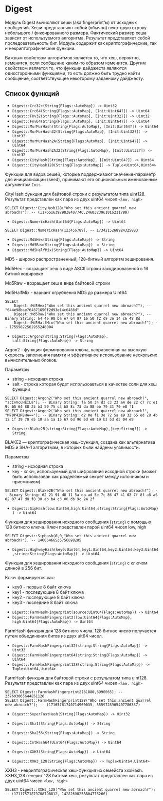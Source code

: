 # Digest

Модуль Digest вычисляют хеши (aka fingerprint'ы) от исходных сообщений. Хеши представляют собой (обычно) некоторую строку небольшого / фиксированного размера. Фактический размер хеша зависит от используемого алгоритма. Результат представляет собой последовательность бит.
Модуль содержит как криптографические, так и некриптографические функции.

Важным свойством алгоритмов  является то, что хеш, вероятно, изменится, если сообщение каким-то образом изменится. Другим свойством является то, что функции дайджеста являются односторонними функциями, то есть должно быть трудно найти сообщение, соответствующее некоторому заданному дайджесту.

## Список функций

* `Digest::Crc32c(String{Flags::AutoMap}) -> Uint32`
* `Digest::Crc64(String{Flags::AutoMap}, [Init:Uint64?]) -> Uint64`
* `Digest::Fnv32(String{Flags::AutoMap}, [Init:Uint32?]) -> Uint32`
* `Digest::Fnv64(String{Flags::AutoMap}, [Init:Uint64?]) -> Uint64`
* `Digest::MurMurHash(String{Flags:AutoMap}, [Init:Uint64?]) -> Uint64`
* `Digest::MurMurHash32(String{Flags:AutoMap}, [Init:Uint32?]) -> Uint32`
* `Digest::MurMurHash2A(String{Flags:AutoMap}, [Init:Uint64?]) -> Uint64`
* `Digest::MurMurHash2A32(String{Flags:AutoMap}, [Init:Uint32?]) -> Uint32`
* `Digest::CityHash(String{Flags:AutoMap}, [Init:Uint64?]) -> Uint64`
* `Digest::CityHash128(String{Flags:AutoMap}) -> Tuple<Uint64,Uint64>`

Функции для видов хешей, которые поддерживают значение-параметр для инициализации (seed), принимают его опциональным именованным аргументом `Init`.

CityHash функция для байтовой строки с результатом типа uint128. Результат представлен как пара из двух uint64 чисел `<low, high>`

```yql
SELECT Digest::CityHash128("Who set this ancient quarrel new abroach?"); -- (11765163929838407746,2460323961016211789)
```

* `Digest::NumericHash(Uint64{Flags:AutoMap}) -> Uint64`

```yql
SELECT Digest::NumericHash(123456789); -- 1734215268924325803
```

* `Digest::Md5Hex(String{Flags:AutoMap}) -> String`
* `Digest::Md5Raw(String{Flags:AutoMap}) -> String`
* `Digest::Md5HalfMix(String{Flags:AutoMap}) -> Uint64`

MD5 - широко распространенный, 128-битный алгоритм хеширования.

Md5Hex - возращает хеш в виде ASCII  строки закодировавнной в 16 битной кодировке

Md5Raw - возращает хеш в виде байтовой строки

Md5HalfMix - вариант огрубления MD5 до размера Uint64

```yql
SELECT
    Digest::Md5Hex("Who set this ancient quarrel new abroach?"), -- "644e98bae764871650f2d93e14c6488d"
    Digest::Md5Raw("Who set this ancient quarrel new abroach?"), -- Binary String: 64 4e 98 ba e7 64 87 16 50 f2 d9 3e 14 c6 48 8d
    Digest::Md5HalfMix("Who set this ancient quarrel new abroach?"); -- 17555822562955248004
```

* `Digest::Argon2(string:String{Flags:AutoMap}, salt:String{Flags:AutoMap}) -> String`

Argon2 - функция формирования ключа, направленная на высокую скорость заполнения памяти и эффективное использование нескольких вычислительных блоков.

Параметры:

- string - исходная строка
- salt - строка которая будет использоавться в качестве соли для хеш функции

```yql
SELECT Digest::Argon2("Who set this ancient quarrel new abroach?", "zcIvVcuHEIL8"); -- Binary String: fa 50 34 d3 c3 23 a4 de 22 c7 7c e1 9c 65 64 88 25 b3 59 75 c5 b8 8c 73 da 88 eb 79 31 70 e8 f1
SELECT Digest::Argon2("Who set this ancient quarrel new abroach?", "M78P42R8HA=="); -- Binary String: d2 0e f1 3e 72 5a e9 32 65 ed 28 4b 12 1f 39 70 e5 10 aa 1a 15 67 6d 96 5d e8 19 b3 bd d5 04 e9
```

* `Digest::Blake2B(string:String{Flags:AutoMap},[key:String?]) -> String`

BLAKE2 — криптографическая хеш-функция, создана как альтернатива MD5 и SHA-1 алгоритмам, в которых были найдены уязвимости.

Параметры:

- string - исходная строка
- key - ключ, используемый для шифроавния исходной строки (может быть использован как разделяемый секрет между источником и приемником)

```yql
SELECT Digest::Blake2B("Who set this ancient quarrel new abroach?"); -- Binary String: 62 21 91 d8 11 5a da ad 5e 7c 86 47 41 02 7f 8f a8 a6 82 07 47 d8 f8 30 ab b4 c3 00 db 9c 24 2f
```

* `Digest::SipHash(low:Uint64,high:Uint64,string:String{Flags:AutoMap}) -> Uint64`

Функция для хеширования исходного сообщения (`string`) с помощью 128 битного ключа. Ключ представлен парой uint64 чисел low, high

```yql
SELECT Digest::SipHash(0,0,"Who set this ancient quarrel new abroach?"); -- 14605466535756698285
```

* `Digest::HighwayHash(key0:Uint64,key1:Uint64,key2:Uint64,key3:Uint64,string:String{Flags:AutoMap}) -> Uint64`

Функция для хеширования исходного сообщения (`string`) с ключом длиной в 256 бит.

Ключ формируется как:

- key0 - первые 8 байт ключа
- key1 - последующие 8 байт ключа
- key2 - последующие 8 байт ключа
- key3 - последние 8 байт ключа

* `Digest::FarmHashFingerprint(source:Uint64{Flags:AutoMap}) -> Uint64`
* `Digest::FarmHashFingerprint2(low:Uint64{Flags:AutoMap}, high:Uint64{Flags:AutoMap}) -> Uint64`

FarmHash функция для 128 битного числа. 128 битное число получается путем объединения битов из двух uit64 чисел.

* `Digest::FarmHashFingerprint32(string:String{Flags:AutoMap}) -> Uint32`
* `Digest::FarmHashFingerprint64(string:String{Flags:AutoMap}) -> Uint64`
* `Digest::FarmHashFingerprint128(string:String{Flags:AutoMap}) -> Tuple<Uint64,Uint64>`

FarmHash функция для байтовой строки с результатом типа uint128. Результат представлен как пара из двух uint64 чисел `<low, high>`

```yql
SELECT Digest::FarmHashFingerprint2(31880,6990065); -- 237693065644851126
SELECT Digest::FarmHashFingerprint128("Who set this ancient quarrel new abroach?"); -- (17165761740714960035, 5559728965407786337)
```

* `Digest::SuperFastHash(String{Flags:AutoMap}) -> Uint32`
* `Digest::Sha1(String{Flags:AutoMap}) -> String`
* `Digest::Sha256(String{Flags:AutoMap}) -> String`
* `Digest::IntHash64(Uint64{Flags:AutoMap}) -> Uint64`

* `Digest::XXH3(String{Flags:AutoMap}) -> Uint64`
* `Digest::XXH3_128(String{Flags:AutoMap}) -> Tuple<Uint64,Uint64>`

XXH3 - некриптографическая хеш-функция из семейста xxxHash. XXH3_128 генерит 128 битный хеш, результат представлен как пара из двух uint64 чисел `<low, high>`

```yql
SELECT Digest::XXH3_128("Who set this ancient quarrel new abroach?"); -- (17117571879768798812, 14282600258804776266)
```

